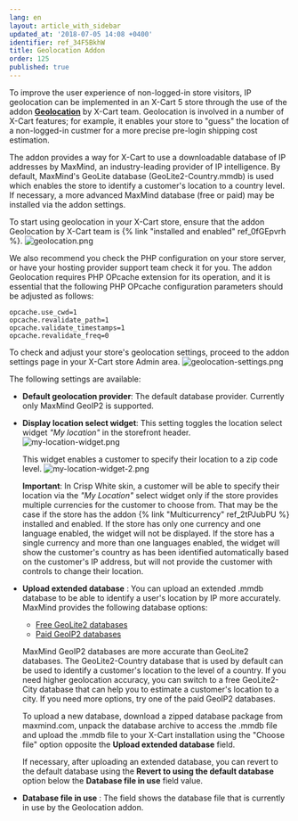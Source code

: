 ```yaml
---
lang: en
layout: article_with_sidebar
updated_at: '2018-07-05 14:08 +0400'
identifier: ref_34F5BkhW
title: Geolocation Addon
order: 125
published: true
---
```

To improve the user experience of non-logged-in store visitors, IP geolocation can be implemented in an X-Cart 5 store through the use of the addon **[Geolocation](https://market.x-cart.com/addons/geolocation.html)** by X-Cart team. Geolocation is involved in a number of X-Cart features; for example, it enables your store to "guess" the location of a non-logged-in custmer for a more precise pre-login shipping cost estimation. 

The addon provides a way for X-Cart to use a downloadable database of IP addresses by MaxMind, an industry-leading provider of IP intelligence. By default, MaxMind's GeoLite database (GeoLite2-Country.mmdb) is used which enables the store to identify a customer's location to a country level. If necessary, a more advanced MaxMind database (free or paid) may be installed via the addon settings.   

To start using geolocation in your X-Cart store, ensure that the addon Geolocation by X-Cart team is {% link "installed and enabled" ref_0fGEpvrh %}. 
![geolocation.png]({{site.baseurl}}/attachments/ref_2tPJubPU/geolocation.png)

We also recommend you check the PHP configuration on your store server, or have your hosting provider support team check it for you. The addon Geolocation requires PHP OPcache extension for its operation, and it is essential that the following PHP OPcache configuration parameters should be adjusted as follows:

```
opcache.use_cwd=1
opcache.revalidate_path=1
opcache.validate_timestamps=1
opcache.revalidate_freq=0
```

To check and adjust your store's geolocation settings, proceed to the addon settings page in your X-Cart store Admin area.
![geolocation-settings.png]({{site.baseurl}}/attachments/ref_2tPJubPU/geolocation-settings.png)

The following settings are available:

* **Default geolocation provider**: The default database provider. Currently only MaxMind GeoIP2 is supported.

* **Display location select widget**: This setting toggles the location select widget _"My location"_ in the storefront header.  
    ![my-location-widget.png]({{site.baseurl}}/attachments/ref_34F5BkhW/my-location-widget.png)
    
    This widget enables a customer to specify their location to a zip code level. 
    ![my-location-widget-2.png]({{site.baseurl}}/attachments/ref_34F5BkhW/my-location-widget-2.png)
    
    **Important**:
    In Crisp White skin, a customer will be able to specify their location via the _"My Location"_ select widget only if the store provides multiple currencies for the customer to choose from. That may be the case if the store has the addon {% link "Multicurrency" ref_2tPJubPU %} installed and enabled. 
    If the store has only one currency and one language enabled, the widget will not be displayed.
    If the store has a single currency and more than one languages enabled, the widget will show the customer's country as has been identified automatically based on the customer's IP address, but will not provide the customer with controls to change their location. 
    
* **Upload extended database** : You can upload an extended .mmdb database to be able to identify a user's location by IP more accurately. 
    MaxMind provides the following database options:
    * [Free GeoLite2 databases](https://dev.maxmind.com/geoip/geoip2/geolite2/ "Geolocation Addon")
    * [Paid GeoIP2 databases](https://www.maxmind.com/en/geoip2-databases?%25refID=xcart%25 "Geolocation Addon")
    
    MaxMind GeoIP2 databases are more accurate than GeoLite2 databases. The GeoLite2-Country database that is used by default can be used to identify a customer's location to the level of a country. If you need higher geolocation accuracy, you can switch to a free GeoLite2-City database that can help you to estimate a customer's location to a city. If you need more options, try one of the paid GeoIP2 databases.
    
    To upload a new database, download a zipped database package from maxmind.com, unpack the database archive to access the .mmdb file and upload the .mmdb file to your X-Cart installation using the "Choose file" option opposite the **Upload extended database** field. 
      
    If necessary, after uploading an extended database, you can revert to the default database using the **Revert to using the default database** option below the **Database file in use** field value.
      
* **Database file in use** : The field shows the database file that is currently in use by the Geolocation addon.

